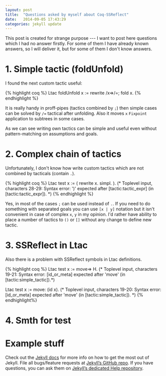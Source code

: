 ```yaml
---
layout: post
title:  "Questions asked by myself about Coq-SSReflect"
date:   2014-09-05 17:43:29
categories: jekyll update
---
```


This post is created for strange purpose --- I want to post here questions which I had no answer firstly.
For some of them I have already known answers, so I will deliver it, but for some of them I don't know
answers.

# 1. Simple tactic (foldUnfold)

I found the next custom tactic useful:

{% highlight coq %}
Ltac foldUnfold x := rewrite /x=>/=; fold x.
{% endhighlight %}

It is really handy in proff-pipes (tactics combined by `;`) then simple cases can be solved by `/=`
tactical after unfolding. Also it moves `x` `Fixpoint` application to subtrees in some cases.

As we can see writing own tactics can be simple and useful even without pattern-matching on assumptions
and goals.

# 2. Complex chain of tactics

Unfortunately, I don't know how write custom tactics which are not combined by tacticals (contain `.`).

{% highlight coq %}
Ltac test x := (
  rewrite x.
  simpl.
).
(* Toplevel input, characters 28-29:
   Syntax error: ')' expected after [tactic:tactic_expr] (in [tactic:tactic_expr]). *)
{% endhighlight %}

Yes, in most of the cases `;` can be used instead of `.`. If you need to do something with separated
goals you can use `[x | y]` notation but it isn't convenient in case of complex `x`, `y` in my opinion.
I'd rather have ability to place a number of tactics to `()` or `[]` without any change to define new
tactic.

# 3. SSReflect in Ltac

Also there is a problem with SSReflect symbols in Ltac definitions.

{% highlight coq %}
Ltac test x := move=> H.
(* Toplevel input, characters 19-21:
   Syntax error: [id_or_meta] expected after 'move' (in [tactic:simple_tactic]).*)

Ltac test x := move: (id x).
(* Toplevel input, characters 19-20:
   Syntax error: [id_or_meta] expected after 'move' (in [tactic:simple_tactic]). *)
{% endhighlight%}

# 4. Smth for test

# Example stuff

Check out the [Jekyll docs][jekyll] for more info on how to get the most out of Jekyll. File all bugs/feature requests at [Jekyll’s GitHub repo][jekyll-gh]. If you have questions, you can ask them on [Jekyll’s dedicated Help repository][jekyll-help].

[jekyll]:      http://jekyllrb.com
[jekyll-gh]:   https://github.com/jekyll/jekyll
[jekyll-help]: https://github.com/jekyll/jekyll-help
